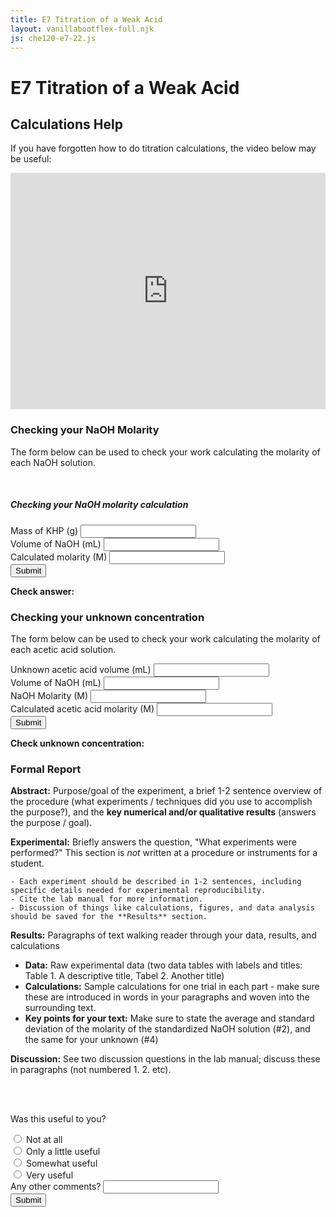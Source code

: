 ```yaml
---
title: E7 Titration of a Weak Acid
layout: vanillabootflex-full.njk
js: che120-e7-22.js
---
```


# E7 Titration of a Weak Acid 


## Calculations Help

If you have forgotten how to do titration calculations, the video below may be useful:

<div style="max-width:800px;">
<div style="position: relative; width: 100%; height: 0; padding-bottom: 75%;"><iframe style="position: absolute; width: 100%; height: 100%; border: 0;" scrolling="no" src="https://expl.ai/RGSVRRK?mode=embed" frameborder="0" allowfullscreen=""></iframe></div>
</div>

### Checking your NaOH Molarity

The form below can be used to check your work calculating the molarity of each NaOH solution.

<br>

<div class="card">
    <div class="card-body">
    <h5 class="card-title">Checking your NaOH molarity calculation</h5>
    <p class="card-text"></p>
    <div class="form-group">
    <label for="mass-khp">Mass of KHP (g)</label>
    <input type="number" class="form-control" name="mass-khp" id="mass-khp">
    </div>
    <div class="form-group">
    <label for="volume-NaOH">Volume of NaOH (mL)</label>
    <input type="number" class="form-control" name="volume-NaOH" id="volume-NaOH">
    </div>
    <div class="form-group">
    <label for="molarity-NaOH">Calculated molarity (M)</label>
    <input type="number" class="form-control" name="molarity-NaOH" id="molarity-NaOH">
    </div>
    <input type="submit" class="btn btn-primary" id="check-NaOH-submit"/>
    <br>
    <p class="card-text"> <strong>Check answer:</strong> <span id="correct-molarity"></span></p>
    </div>
</div>



### Checking your unknown concentration

The form below can be used to check your work calculating the molarity of each acetic acid solution.

<div class="card">
    <div class="card-body">
    <div class="form-group">
    <label for="mL-unknown">Unknown acetic acid volume (mL)</label>
    <input type="number" class="form-control" name="mL-unknown" id="mL-unknown">
    </div>
    <div class="form-group">
    <label for="volume-NaOH-2">Volume of NaOH (mL)</label>
    <input type="number" class="form-control" name="volume-NaOH-2" id="volume-NaOH-2">
    </div>
    <div class="form-group">
    <label for="molarity-NaOH-2">NaOH Molarity (M)</label>
    <input type="number" class="form-control" name="molarity-NaOH-2" id="molarity-NaOH-2">
    </div>
    <div class="form-group">
    <label for="unknown-molarity">Calculated acetic acid molarity (M)</label>
    <input type="number" class="form-control" name="unknown-molarity" id="unknown-molarity">
    </div>
    <input type="submit" class="btn btn-primary" id="check-acetic-acid-submit"/>
    <br>
    <p class="card-text">
    <strong>Check unknown concentration: </strong>
    <span id="correct-unknown-concentration"></span>
    </p>
    </div>
</div>





### Formal Report

**Abstract:** Purpose/goal of the experiment, a brief 1-2 sentence overview of the procedure (what experiments / techniques did you use to accomplish the purpose?), and the **key numerical and/or qualitative results** (answers the purpose / goal).

**Experimental:** Briefly answers the question, "What experiments were performed?" This section is *not* written at a procedure or instruments for a student.

    - Each experiment should be described in 1-2 sentences, including specific details needed for experimental reproducibility.
    - Cite the lab manual for more information.
    - Discussion of things like calculations, figures, and data analysis should be saved for the **Results** section.

**Results:** Paragraphs of text walking reader through your data, results, and calculations
- **Data:** Raw experimental data (two data tables with labels and titles: Table 1. A descriptive title, Tabel 2. Another title)
- **Calculations:** Sample calculations for one trial in each part - make sure these are introduced in words in your paragraphs and woven into the surrounding text.
- **Key points for your text:** Make sure to state the average and standard deviation of the molarity of the standardized NaOH solution (#2), and the same for your unknown (#4)

**Discussion:** See two discussion questions in the lab manual; discuss these in paragraphs (not numbered 1. 2. etc).


<br>
<br>

<form name="e7-formal-report-review" netlify>
	<p>Was this useful to you?</p>
    <div class="form-check">
    <input type="radio" class="form-check-input" name="useful" value="1">
	<label class="form-check-label" for="useful">Not at all</label>
    </div>
    <div class="form-check">
    <input type="radio" class="form-check-input" name="useful" value="2">
	<label class="form-check-label" for="useful">Only a little useful</label>
    </div>
    <div class="form-check">
    <input type="radio" class="form-check-input" name="useful" value="3">
    <label class="form-check-label" for="useful">Somewhat useful</label>
	</div>
    <div class="form-check">
    <input type="radio" class="form-check-input" name="useful" value="4">
    <label class="form-check-label" for="useful">Very useful</label>
    </div>
    <div class="form-group">
    <label for="other-comments">Any other comments?</label>
    <input type="text" class="form-control" name="other-comments">
    </div>
	<input type="submit" class="btn btn-primary"></input>
</form>
